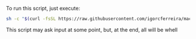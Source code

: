 To run this script, just execute:

```sh
sh -c "$(curl -fsSL https://raw.githubusercontent.com/igorcferreira/macOSConfig/master/install.sh)"
```

This script may ask input at some point, but, at the end, all will be whell

